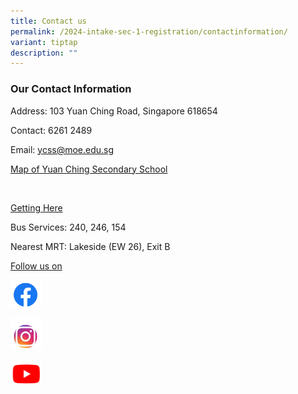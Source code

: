 ```yaml
---
title: Contact us
permalink: /2024-intake-sec-1-registration/contactinformation/
variant: tiptap
description: ""
---
```

<h3>Our Contact Information</h3><p>Address: 103 Yuan Ching Road, Singapore 618654</p><p>Contact: 6261 2489</p><p>Email: <a href="mailto:ycss@moe.edu.sg" rel="noopener noreferrer nofollow" target="_blank">ycss@moe.edu.sg</a></p><p><a href="https://goo.gl/maps/CL5THdPfXLUzgEmJ9" rel="noopener noreferrer nofollow" target="_blank">Map of Yuan Ching Secondary School</a></p><p>​</p><p><u>Getting Here</u></p><p>Bus Services: 240, 246, 154</p><p>Nearest MRT: Lakeside (EW 26), Exit B</p><p></p><p></p><p><u>Follow us on</u></p><p></p><a class="isomer-image-wrapper" href="https://www.facebook.com/yuanching.official/"><img style="width: 10%;" height="auto" width="100%" alt="FB" src="/images/FB_website.png"></a><p></p><a class="isomer-image-wrapper" href="https://www.instagram.com/yuanching.official/"><img style="width: 10%;" height="auto" width="100%" alt="IG" src="/images/IG_website.png"></a><p></p><a class="isomer-image-wrapper" href="https://www.youtube.com/channel/UCMwGYyqwN1q2L9X8y0gM-MA"><img style="width: 10%;" height="auto" width="100%" alt="YT" src="/images/Youtube_website.png"></a><p></p>